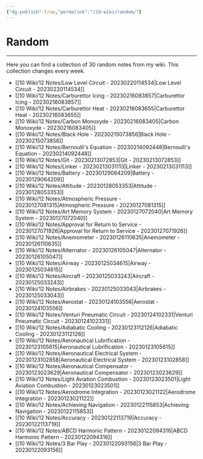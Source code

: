 ```yaml
---
{"dg-publish":true,"permalink":"/10-wiki/random/"}
---
```


# Random
---
Here you can find a collection of 30 random notes from my wiki. This collection changes every week.

- [[10 Wiki/12 Notes/Low Level Circuit - 20230220114534\|Low Level Circuit - 20230220114534]]
- [[10 Wiki/12 Notes/Carburettor Icing - 20230216083857\|Carburettor Icing - 20230216083857]]
- [[10 Wiki/12 Notes/Carburettor Heat - 20230216083655\|Carburettor Heat - 20230216083655]]
- [[10 Wiki/12 Notes/Carbon Monoxyde - 20230216083405\|Carbon Monoxyde - 20230216083405]]
- [[10 Wiki/12 Notes/Black Hole - 20230215073856\|Black Hole - 20230215073856]]
- [[10 Wiki/12 Notes/Bernoulli's Equation - 20230214092448\|Bernoulli's Equation - 20230214092448]]
- [[10 Wiki/12 Notes/Git - 20230213072853\|Git - 20230213072853]]
- [[10 Wiki/12 Notes/Linker - 20230213031113\|Linker - 20230213031113]]
- [[10 Wiki/12 Notes/Battery - 20230129064209\|Battery - 20230129064209]]
- [[10 Wiki/12 Notes/Attitude - 20230128053353\|Attitude - 20230128053353]]
- [[10 Wiki/12 Notes/Atmospheric Pressure - 20230127081315\|Atmospheric Pressure - 20230127081315]]
- [[10 Wiki/12 Notes/Art Memory System - 20230127072040\|Art Memory System - 20230127072040]]
- [[10 Wiki/12 Notes/Approval for Return to Service - 20230127071926\|Approval for Return to Service - 20230127071926]]
- [[10 Wiki/12 Notes/Anemometer - 20230126110635\|Anemometer - 20230126110635]]
- [[10 Wiki/12 Notes/Alternator - 20230126105047\|Alternator - 20230126105047]]
- [[10 Wiki/12 Notes/Airway - 20230125034615\|Airway - 20230125034615]]
- [[10 Wiki/12 Notes/Aircraft - 20230125033243\|Aircraft - 20230125033243]]
- [[10 Wiki/12 Notes/Airbrakes - 20230125033043\|Airbrakes - 20230125033043]]
- [[10 Wiki/12 Notes/Aerostat - 20230124103556\|Aerostat - 20230124103556]]
- [[10 Wiki/12 Notes/Venturi Pneumatic Circuit - 20230124102331\|Venturi Pneumatic Circuit - 20230124102331]]
- [[10 Wiki/12 Notes/Adiabatic Cooling - 20230123112126\|Adiabatic Cooling - 20230123112126]]
- [[10 Wiki/12 Notes/Aeronautical Lubrification - 20230123105615\|Aeronautical Lubrification - 20230123105615]]
- [[10 Wiki/12 Notes/Aeronautical Electrical System - 20230123102858\|Aeronautical Electrical System - 20230123102858]]
- [[10 Wiki/12 Notes/Aeronautical Compensator - 20230123023629\|Aeronautical Compensator - 20230123023629]]
- [[10 Wiki/12 Notes/Light Aviation Combustion - 20230123023501\|Light Aviation Combustion - 20230123023501]]
- [[10 Wiki/12 Notes/Aerodrome Integration - 20230123021122\|Aerodrome Integration - 20230123021122]]
- [[10 Wiki/12 Notes/Achieving Navigation - 20230122115853\|Achieving Navigation - 20230122115853]]
- [[10 Wiki/12 Notes/Accuracy - 20230122113719\|Accuracy - 20230122113719]]
- [[10 Wiki/12 Notes/ABCD Harmonic Pattern - 20230122094316\|ABCD Harmonic Pattern - 20230122094316]]
- [[10 Wiki/12 Notes/3 Bar Play - 20230122093156\|3 Bar Play - 20230122093156]]
